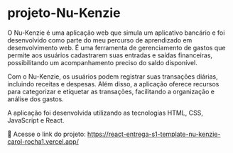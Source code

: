 # projeto-Nu-Kenzie

 O Nu-Kenzie é uma aplicação web que simula um aplicativo bancário e foi desenvolvido como parte do meu percurso de aprendizado em desenvolvimento web. É uma ferramenta de gerenciamento de gastos que permite aos usuários cadastrarem suas entradas e saídas financeiras, possibilitando um acompanhamento preciso do saldo disponível.
 
 Com o Nu-Kenzie, os usuários podem registrar suas transações diárias, incluindo receitas e despesas. Além disso, a aplicação oferece recursos para categorizar e etiquetar as transações, facilitando a organização e análise dos gastos.

 A aplicação foi desenvolvida utilizando as tecnologias  HTML, CSS, JavaScript e React.



 🚀 Acesse o link do projeto: https://react-entrega-s1-template-nu-kenzie-carol-rocha1.vercel.app/
